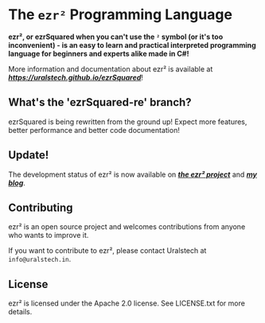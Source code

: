 # The `ezr²` Programming Language
**ezr², or ezrSquared when you can't use the `²` symbol (or it's too inconvenient) - is an easy to learn and practical interpreted programming language for beginners and experts alike made in C#!**

More information and documentation about ezr² is available at ***https://uralstech.github.io/ezrSquared***!

## What's the 'ezrSquared-re' branch?
ezrSquared is being rewritten from the ground up! Expect more features, better performance and better code documentation!

## Update!
The development status of ezr² is now available on [***the ezr² project***](https://github.com/users/Uralstech/projects/3) and [***my blog***](https://uralstech.github.io/).

## Contributing
ezr² is an open source project and welcomes contributions from anyone who wants to improve it.

If you want to contribute to ezr², please contact Uralstech at `info@uralstech.in`.

## License
ezr² is licensed under the Apache 2.0 license. See LICENSE.txt for more details.
